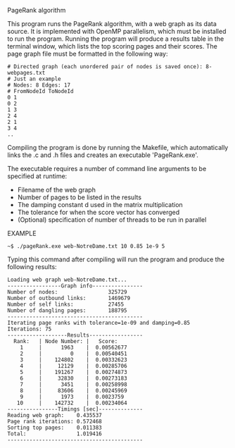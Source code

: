 PageRank algorithm

This program runs the PageRank algorithm, with a web graph as its data source. It is implemented with OpenMP parallelism,
which must be installed to run the program. Running the program will produce a results table in the terminal window,
which lists the top scoring pages and their scores. The page graph file must be formatted in the following way:

~~~
# Directed graph (each unordered pair of nodes is saved once): 8-webpages.txt
# Just an example
# Nodes: 8 Edges: 17
# FromNodeId ToNodeId
0 1
0 2
1 3
2 4
2 1
3 4
..
~~~

Compiling the program is done by running the Makefile, which automatically links the .c and .h files and
creates an executable 'PageRank.exe'.

The executable requires a number of command line arguments to be specified at runtime:
- Filename of the web graph
- Number of pages to be listed in the results
- The damping constant d used in the matrix multiplication
- The tolerance for when the score vector has converged
- (Optional) specification of number of threads to be run in parallel


EXAMPLE
~~~
~$ ./pageRank.exe web-NotreDame.txt 10 0.85 1e-9 5
~~~
Typing this command after compiling will run the program and produce the following results:

~~~
Loading web graph web-NotreDame.txt...
-----------------Graph info----------------
Number of nodes:                325729
Number of outbound links:       1469679
Number of self links:           27455
Number of dangling pages:       188795
-------------------------------------------
Iterating page ranks with tolerance=1e-09 and damping=0.85
Iterations: 75
-------------------Results-----------------
  Rank:   | Node Number: |   Score:
    1     |      1963    |  0.00562677
    2     |         0    |  0.00540451
    3     |    124802    |  0.00332623
    4     |     12129    |  0.00285706
    5     |    191267    |  0.00274873
    6     |     32830    |  0.00273183
    7     |      3451    |  0.00258998
    8     |     83606    |  0.00245969
    9     |      1973    |  0.0023759
   10     |    142732    |  0.00234064
----------------Timings [sec]--------------
Reading web graph:    0.435537
Page rank iterations: 0.572468
Sorting top pages:    0.011383
Total:                1.019416
-------------------------------------------
~~~
